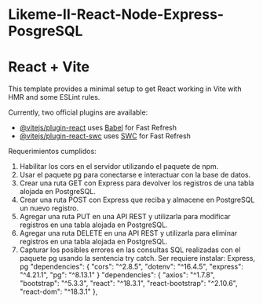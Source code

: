 # Likeme-II-React-Node-Express-PosgreSQL
# React + Vite

This template provides a minimal setup to get React working in Vite with HMR and some ESLint rules.

Currently, two official plugins are available:

- [@vitejs/plugin-react](https://github.com/vitejs/vite-plugin-react/blob/main/packages/plugin-react/README.md) uses [Babel](https://babeljs.io/) for Fast Refresh
- [@vitejs/plugin-react-swc](https://github.com/vitejs/vite-plugin-react-swc) uses [SWC](https://swc.rs/) for Fast Refresh

Requerimientos cumplidos:
1. Habilitar los cors en el servidor utilizando el paquete de npm. 
2. Usar el paquete pg para conectarse e interactuar con la base de datos. 
3. Crear una ruta GET con Express para devolver los registros de una tabla alojada en  PostgreSQL.
4. Crear una ruta POST con Express que reciba y almacene en PostgreSQL un nuevo registro. 
5. Agregar una ruta PUT en una API REST y utilizarla para modificar registros en una
   tabla alojada en PostgreSQL.
6. Agregar una ruta DELETE en una API REST y utilizarla para eliminar registros en una
   tabla alojada en PostgreSQL.
7. Capturar los posibles errores en las consultas SQL realizadas con el paquete pg
   usando la sentencia try catch.
Ser requiere instalar: Express, pg
"dependencies": {
		"cors": "^2.8.5",
		"dotenv": "^16.4.5",
		"express": "^4.21.1",
		"pg": "^8.13.1"
}
  "dependencies": {
    "axios": "^1.7.8",
    "bootstrap": "^5.3.3",
    "react": "^18.3.1",
    "react-bootstrap": "^2.10.6",
    "react-dom": "^18.3.1"
  },

